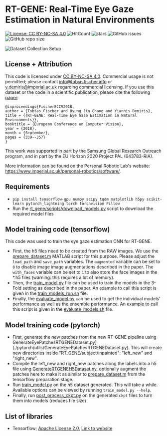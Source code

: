 # RT-GENE: Real-Time Eye Gaze Estimation in Natural Environments
[![License: CC BY-NC-SA 4.0](https://img.shields.io/badge/License-CC%20BY--NC--SA%204.0-lightgrey.svg?style=flat-square)](https://creativecommons.org/licenses/by-nc-sa/4.0/)
![HitCount](http://hits.dwyl.io/Tobias-Fischer/rt_gene.svg)
![stars](https://img.shields.io/github/stars/Tobias-Fischer/rt_gene.svg?style=flat-square)
![GitHub issues](https://img.shields.io/github/issues/Tobias-Fischer/rt_gene.svg?style=flat-square)
![GitHub repo size](https://img.shields.io/github/repo-size/Tobias-Fischer/rt_gene.svg?style=flat-square)

![Dataset Collection Setup](../dataset_collection_setup.jpg)


## License + Attribution
This code is licensed under [CC BY-NC-SA 4.0](https://creativecommons.org/licenses/by-nc-sa/4.0/). Commercial usage is not permitted; please contact <info@tobiasfischer.info> or <y.demiris@imperial.ac.uk> regarding commercial licensing. If you use this dataset or the code in a scientific publication, please cite the following [paper](http://openaccess.thecvf.com/content_ECCV_2018/html/Tobias_Fischer_RT-GENE_Real-Time_Eye_ECCV_2018_paper.html):

```
@inproceedings{FischerECCV2018,
author = {Tobias Fischer and Hyung Jin Chang and Yiannis Demiris},
title = {{RT-GENE: Real-Time Eye Gaze Estimation in Natural Environments}},
booktitle = {European Conference on Computer Vision},
year = {2018},
month = {September},
pages = {339--357}
}
```

This work was supported in part by the Samsung Global Research Outreach program, and in part by the EU Horizon 2020 Project PAL (643783-RIA).

More information can be found on the Personal Robotic Lab's website: <https://www.imperial.ac.uk/personal-robotics/software/>.

## Requirements
- `pip install tensorflow-gpu numpy scipy tqdm matplotlib h5py scikit-learn pytorch_lightning torch torchvision Pillow`
- Run the [rt_gene/scripts/download_models.py](../rt_gene/scripts/download_models.py) script to download the required model files

## Model training code (tensorflow)
This code was used to train the eye gaze estimation CNN for RT-GENE. 
- First, the h5 files need to be created from the RAW images. We use the [prepare_dataset.m](./tensorflow/prepare_dataset.m) MATLAB script for this purpose. Please adjust the `load_path` and `save_path` variables. The `augmented` variable can be set to `0` to disable image image augmentations described in the paper. The `with_faces` variable can be set to `1` to also store the face images in the *.h5 files (warning: this requires a lot of memory).
- Then, the [train_model.py](./tensorflow/train_model.py) file can be used to train the models in the 3-Fold setting as described in the paper. An example to call this script is given in the [train_models_run.sh](./tensorflow/train_models_run.sh) file.
- Finally, the [evaluate_model.py](./tensorflow/evaluate_model.py) can be used to get the individual models' performance as well as the ensemble performance. An example to call this script is given in the [evaluate_models.sh](./tensorflow/evaluate_models.sh) file.

## Model training code (pytorch)
- First, generate the new patches from the new RT-GENE pipeline using GenerateEyePatchesRTGENEDataset.py](./pytorch/utils/GenerateEyePatchesRTGENEDataset.py). This will create new directories inside "RT_GENE/subject/inpainted": "left_new" and "right_new".
- Compile the left_new and right_new patches along the labels into a h5 file using [GenerateRTGENEH5Dataset.py](./pytorch/utils/GenerateRTGENEH5Dataset.py), optionally augment the patches here to make it as similar to [prepare_dataset.m](./tensorflow/prepare_dataset.m) from the tensorflow preparation stage.
- Run [train_model.py](./pytorch/train_model.py) on the h5 dataset generated. This will take a while. Available options can be viewed by running `train_model.py --help`.
- Finally, run [post_process_ckpt.py](./pytorch/post_process_ckpt.py) on the generated `ckpt` files to turn them into models (reduces file size) 

## List of libraries
- Tensorflow; [Apache License 2.0](https://www.apache.org/licenses/LICENSE-2.0), [Link to website](http://tensorflow.org/)
